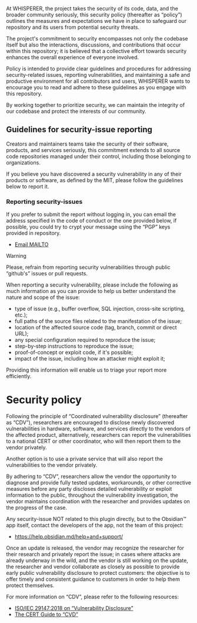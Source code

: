 At WHISPERER, the project takes the security of its code, data, and the broader
community seriously, this security policy (thereafter as “policy”) outlines the
measures and expectations we have in place to safeguard our repository and its
users from potential security threats.

The project's commitment to security encompasses not only the codebase itself but
also the interactions, discussions, and contributions that occur within this repository;
it is believed that a collective effort towards security enhances the overall experience
of everyone involved.

Policy is intended to provide clear guidelines and procedures for addressing security-related
issues, reporting vulnerabilities, and maintaining a safe and productive environment
for all contributors and users, WHISPERER wants to encourage you to read and adhere
to these guidelines as you engage with this repository.

By working together to prioritize security, we can maintain the integrity of our
codebase and protect the interests of our community.

## Guidelines for security-issue reporting

Creators and maintainers teams take the security of their software, products, and
services seriously, this commitment extends to all source code repositories managed
under their control, including those belonging to organizations.

If you believe you have discovered a security vulnerability in any of their products
or software, as defined by the MIT, please follow the guidelines below to report
it.

### Reporting security-issues

If you prefer to submit the report without logging in, you can email the address
specified in the code of conduct or the one provided below, if possible, you could
try to crypt your message using the “PGP” keys provided in repository.

- <a href="mailto: io.falcion@outlook.com">Email MAILTO</a>

> [!Warning]
> Please, refrain from reporting security vulnerabilities through public “github's”
> issues or pull requests.

When reporting a security vulnerability, please include the following as much information
as you can provide to help us better understand the nature and scope of the issue:

- type of issue (e.g., buffer overflow, SQL injection, cross-site scripting, etc.);
- full paths of the source files related to the manifestation of the issue;
- location of the affected source code (tag, branch, commit or direct URL);
- any special configuration required to reproduce the issue;
- step-by-step instructions to reproduce the issue;
- proof-of-concept or exploit code, if it's possible;
- impact of the issue, including how an attacker might exploit it;

Providing this information will enable us to triage your report more efficiently.

# Security policy

Following the principle of “Coordinated vulnerability disclosure” (thereafter as
“CDV”), researchers are encouraged to disclose newly discovered vulnerabilities
in hardware, software, and services directly to the vendors of the affected product,
alternatively, researchers can report the vulnerabilities to a national CERT or
other coordinator, who will then report them to the vendor privately.

Another option is to use a private service that will also report the vulnerabilities
to the vendor privately.

By adhering to “CDV”, researchers allow the vendor the opportunity to diagnose and
provide fully tested updates, workarounds, or other corrective measures before any
party discloses detailed vulnerability or exploit information to the public, throughout
the vulnerability investigation, the vendor maintains coordination with the researcher
and provides updates on the progress of the case.

Any security-issue NOT related to this plugin directly, but to the Obsidian™ app
itself, contact the developers of the app, not the team of this project:

- <https://help.obsidian.md/help+and+support/>

Once an update is released, the vendor may recognize the researcher for their
research and privately report the issue; in cases where attacks are already underway
in the wild, and the vendor is still working on the update, the researcher and vendor
collaborate as closely as possible to provide early public vulnerability disclosure
to protect customers: the objective is to offer timely and consistent guidance to
customers in order to help them protect themselves.

For more information on “CDV”, please refer to the following resources:

- [ISO/IEC 29147:2018 on “Vulnerability Disclosure”](https://www.iso.org/standard/72311.html)
- [The CERT Guide to “CVD”](https://resources.sei.cmu.edu/asset_files/SpecialReport/2017_003_001_503340.pdf)
